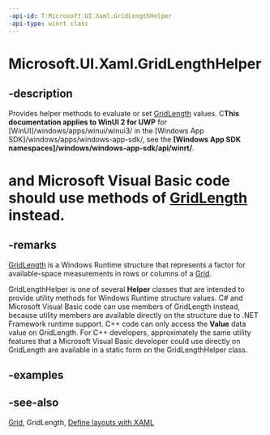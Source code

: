```yaml
---
-api-id: T:Microsoft.UI.Xaml.GridLengthHelper
-api-type: winrt class
---
```


<!-- Class syntax.
public class GridLengthHelper : Windows.UI.Xaml.IGridLengthHelper
-->

# Microsoft.UI.Xaml.GridLengthHelper

## -description

Provides helper methods to evaluate or set [GridLength](gridlength.md) values. C**This documentation applies to WinUI 2 for UWP** for [WinUI]/windows/apps/winui/winui3/ in the [Windows App SDK]/windows/apps/windows-app-sdk/, see the **[Windows App SDK namespaces]/windows/windows-app-sdk/api/winrt/**.

# and Microsoft Visual Basic code should use methods of [GridLength](gridlength.md) instead.

## -remarks

[GridLength](gridlength.md) is a Windows Runtime structure that represents a factor for available-space measurements in rows or columns of a [Grid](../microsoft.ui.xaml.controls/grid.md).

GridLengthHelper is one of several **Helper** classes that are intended to provide utility methods for Windows Runtime structure values. C# and Microsoft Visual Basic code can use members of GridLength instead, because utility members are available directly on the structure due to .NET Framework runtime support. C++ code can only access the **Value** data value on GridLength. For C++ developers, approximately the same utility features that a Microsoft Visual Basic developer could use directly on GridLength are available in a static form on the GridLengthHelper class.

## -examples

## -see-also

[Grid](../microsoft.ui.xaml.controls/grid.md), GridLength, [Define layouts with XAML](/windows/uwp/layout/layouts-with-xaml)
